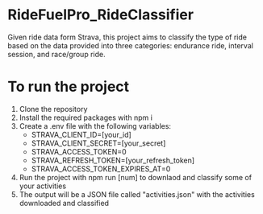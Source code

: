 # RideFuelPro_RideClassifier

Given ride data form Strava, this project aims to classify the type of ride based on the data provided into three categories: endurance ride, interval session, and race/group ride.

# To run the project

1. Clone the repository
2. Install the required packages with npm i
3. Create a .env file with the following variables:
    - STRAVA_CLIENT_ID=[your_id]
    - STRAVA_CLIENT_SECRET=[your_secret]
    - STRAVA_ACCESS_TOKEN=0
    - STRAVA_REFRESH_TOKEN=[your_refresh_token]
    - STRAVA_ACCESS_TOKEN_EXPIRES_AT=0
4. Run the project with npm run [num] to downlaod and classify some of your activities
5. The output will be a JSON file called "activities.json" with the activities downloaded and classified
